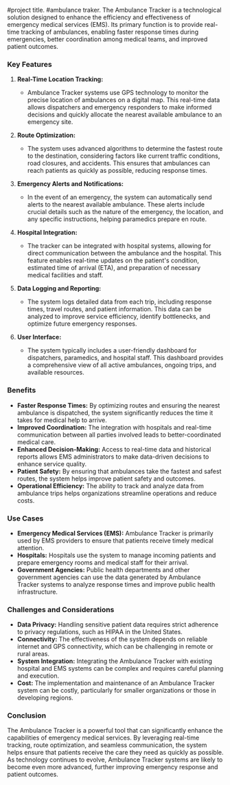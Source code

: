 #project title.
#ambulance traker.
The Ambulance Tracker is a technological solution designed to enhance the efficiency and effectiveness of emergency medical services (EMS). Its primary function is to provide real-time tracking of ambulances, enabling faster response times during emergencies, better coordination among medical teams, and improved patient outcomes.

### Key Features

1. **Real-Time Location Tracking:**
   - Ambulance Tracker systems use GPS technology to monitor the precise location of ambulances on a digital map. This real-time data allows dispatchers and emergency responders to make informed decisions and quickly allocate the nearest available ambulance to an emergency site.

2. **Route Optimization:**
   - The system uses advanced algorithms to determine the fastest route to the destination, considering factors like current traffic conditions, road closures, and accidents. This ensures that ambulances can reach patients as quickly as possible, reducing response times.

3. **Emergency Alerts and Notifications:**
   - In the event of an emergency, the system can automatically send alerts to the nearest available ambulance. These alerts include crucial details such as the nature of the emergency, the location, and any specific instructions, helping paramedics prepare en route.

4. **Hospital Integration:**
   - The tracker can be integrated with hospital systems, allowing for direct communication between the ambulance and the hospital. This feature enables real-time updates on the patient's condition, estimated time of arrival (ETA), and preparation of necessary medical facilities and staff.

5. **Data Logging and Reporting:**
   - The system logs detailed data from each trip, including response times, travel routes, and patient information. This data can be analyzed to improve service efficiency, identify bottlenecks, and optimize future emergency responses.

6. **User Interface:**
   - The system typically includes a user-friendly dashboard for dispatchers, paramedics, and hospital staff. This dashboard provides a comprehensive view of all active ambulances, ongoing trips, and available resources.

### Benefits

- **Faster Response Times:** By optimizing routes and ensuring the nearest ambulance is dispatched, the system significantly reduces the time it takes for medical help to arrive.
- **Improved Coordination:** The integration with hospitals and real-time communication between all parties involved leads to better-coordinated medical care.
- **Enhanced Decision-Making:** Access to real-time data and historical reports allows EMS administrators to make data-driven decisions to enhance service quality.
- **Patient Safety:** By ensuring that ambulances take the fastest and safest routes, the system helps improve patient safety and outcomes.
- **Operational Efficiency:** The ability to track and analyze data from ambulance trips helps organizations streamline operations and reduce costs.

### Use Cases

- **Emergency Medical Services (EMS):** Ambulance Tracker is primarily used by EMS providers to ensure that patients receive timely medical attention.
- **Hospitals:** Hospitals use the system to manage incoming patients and prepare emergency rooms and medical staff for their arrival.
- **Government Agencies:** Public health departments and other government agencies can use the data generated by Ambulance Tracker systems to analyze response times and improve public health infrastructure.

### Challenges and Considerations

- **Data Privacy:** Handling sensitive patient data requires strict adherence to privacy regulations, such as HIPAA in the United States.
- **Connectivity:** The effectiveness of the system depends on reliable internet and GPS connectivity, which can be challenging in remote or rural areas.
- **System Integration:** Integrating the Ambulance Tracker with existing hospital and EMS systems can be complex and requires careful planning and execution.
- **Cost:** The implementation and maintenance of an Ambulance Tracker system can be costly, particularly for smaller organizations or those in developing regions.

### Conclusion

The Ambulance Tracker is a powerful tool that can significantly enhance the capabilities of emergency medical services. By leveraging real-time tracking, route optimization, and seamless communication, the system helps ensure that patients receive the care they need as quickly as possible. As technology continues to evolve, Ambulance Tracker systems are likely to become even more advanced, further improving emergency response and patient outcomes.

